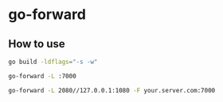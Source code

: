 # go-forward

## How to use

```bash
go build -ldflags="-s -w"
```

```bash
go-forward -L :7000
```

```bash
go-forward -L 2080//127.0.0.1:1080 -F your.server.com:7000
```

